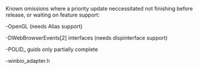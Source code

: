 Known omissions where a priority update neccessitated not finishing 
before release, or waiting on feature support:

-OpenGL (needs Alias support)

-DWebBrowserEvents[2] interfaces (needs dispinterface support)

-POLID_ guids only partially complete

-winbio_adapter.h
 